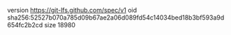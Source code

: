 version https://git-lfs.github.com/spec/v1
oid sha256:52527b070a785d09b67ae2a06d089fd54c14034bed18b3bf593a9d654fc2b2cd
size 18980
